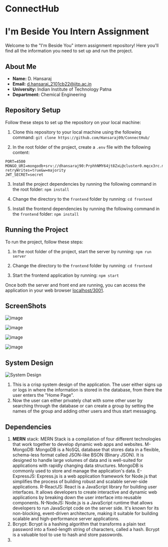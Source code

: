 # ConnectHub
# I'm Beside You Intern Assignment

Welcome to the "I'm Beside You" intern assignment repository! Here you'll find all the information you need to set up and run the project.

## About Me

- **Name:** D. Hansaraj
- **Email:** d.hansaraj_2101cb22@iitp.ac.in
- **University:** Indian Institute of Technology Patna
- **Department:** Chemical Engineering

## Repository Setup

Follow these steps to set up the repository on your local machine:

1. Clone this repository to your local machine using the following command: 
`git clone https://github.com/Hansaraj09/ConnectHub/`

2. In the root folder of the project, create a `.env` file with the following content:
```
PORT=4500
MONGO_URI=mongodb+srv://dhansaraj90:PrphhNMY64jt8ZxL@cluster0.mqcx3rc.mongodb.net/?retryWrites=true&w=majority
JWT_SECRET=secret 
```

3. Install the project dependencies by running the following command in the root folder:
`npm install`

4. Change the directory to the `frontend` folder by running:
`cd frontend`

5. Install the frontend dependencies by running the following command in the `frontend` folder:
`npm install`

## Running the Project

To run the project, follow these steps:

1. In the root folder of the project, start the server by running:
`npm run server`

2. Change the directory to the `frontend` folder by running:
`cd frontend`

3. Start the frontend application by running:
`npm start`

Once both the server and front end are running, you can access the application in your web browser [localhost/3001](http://localhost:3000).


## ScreenShots

![image](https://github.com/Hansaraj09/ConnectHub/assets/93324559/999dea69-d993-4ce0-b2b4-317c60d821c6)

![image](https://github.com/Hansaraj09/ConnectHub/assets/93324559/b4ec9b9b-53b2-407a-a8f4-a3ed2a63de86)

![image](https://github.com/Hansaraj09/ConnectHub/assets/93324559/6273b86c-acff-4d57-873d-36d7eac23d17)

![image](https://github.com/Hansaraj09/ConnectHub/assets/93324559/3b74a8ef-3f3c-4781-bfe6-6f7d8a02855c)


## System Design

![System Design](https://github.com/Hansaraj09/ConnectHub/assets/93324559/3785e612-f982-48ae-a895-1762746edf4f)

1. This is a crisp system design of the application. The user either signs up or logs in where the information is stored in the database, from there the user enters the "Home Page". 
2. Now the user can either privately chat with some other user by searching through the database or can create a group by setting the names of the group and adding other users and thus start messaging.

## Dependencies

1. **MERN** stack: MERN Stack is a compilation of four different technologies that work together to develop dynamic web apps and websites.
    M-MongoDB: MongoDB is a NoSQL database that stores data in a flexible, schema-less format called JSON-like BSON (Binary JSON). It is designed to handle large volumes of data and is well-suited for 
applications with rapidly changing data structures. MongoDB is commonly used to store and manage the application's data.
    E-ExpressJS: Express.js is a web application framework for Node.js that simplifies the process of building robust and scalable server-side applications. 
    R-ReactJS: React is a JavaScript library for building user interfaces. It allows developers to create interactive and dynamic web applications by breaking down the user interface into reusable components.
    N-NodeJS: Node.js is a JavaScript runtime that allows developers to run JavaScript code on the server side. It's known for its non-blocking, event-driven architecture, making it suitable for building scalable and high-performance server applications.
3. Bcrypt: Bcrypt is a hashing algorithm that transforms a plain text password into a fixed-length string of characters, called a hash. Bcrypt is a valuable tool to use to hash and store passwords.
4. 



